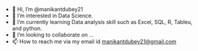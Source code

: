 - 👋 Hi, I’m @manikantdubey21
- 👀 I’m interested in Data Science.
- 🌱 I’m currently learning Data analysis skill such as Excel, SQL, R, Tableu, and python.
- 💞️ I’m looking to collaborate on ...
- 📫 How to reach me via my email id manikantdubey21@gmail.com

<!---
manikantdubey21/manikantdubey21 is a ✨ special ✨ repository because its `README.md` (this file) appears on your GitHub profile.
You can click the Preview link to take a look at your changes.
--->
